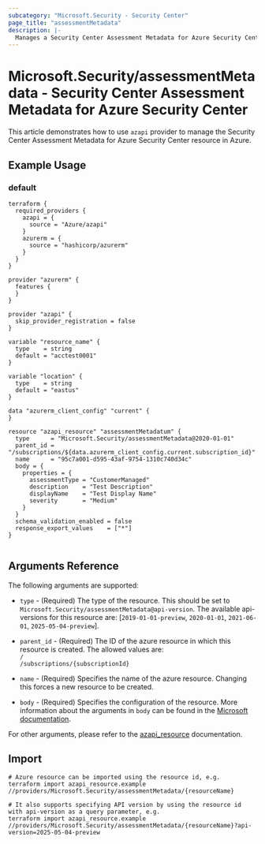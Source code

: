 ```yaml
---
subcategory: "Microsoft.Security - Security Center"
page_title: "assessmentMetadata"
description: |-
  Manages a Security Center Assessment Metadata for Azure Security Center.
---
```


# Microsoft.Security/assessmentMetadata - Security Center Assessment Metadata for Azure Security Center

This article demonstrates how to use `azapi` provider to manage the Security Center Assessment Metadata for Azure Security Center resource in Azure.



## Example Usage

### default

```hcl
terraform {
  required_providers {
    azapi = {
      source = "Azure/azapi"
    }
    azurerm = {
      source = "hashicorp/azurerm"
    }
  }
}

provider "azurerm" {
  features {
  }
}

provider "azapi" {
  skip_provider_registration = false
}

variable "resource_name" {
  type    = string
  default = "acctest0001"
}

variable "location" {
  type    = string
  default = "eastus"
}

data "azurerm_client_config" "current" {
}

resource "azapi_resource" "assessmentMetadatum" {
  type      = "Microsoft.Security/assessmentMetadata@2020-01-01"
  parent_id = "/subscriptions/${data.azurerm_client_config.current.subscription_id}"
  name      = "95c7a001-d595-43af-9754-1310c740d34c"
  body = {
    properties = {
      assessmentType = "CustomerManaged"
      description    = "Test Description"
      displayName    = "Test Display Name"
      severity       = "Medium"
    }
  }
  schema_validation_enabled = false
  response_export_values    = ["*"]
}


```



## Arguments Reference

The following arguments are supported:

* `type` - (Required) The type of the resource. This should be set to `Microsoft.Security/assessmentMetadata@api-version`. The available api-versions for this resource are: [`2019-01-01-preview`, `2020-01-01`, `2021-06-01`, `2025-05-04-preview`].

* `parent_id` - (Required) The ID of the azure resource in which this resource is created. The allowed values are:  
  `/`  
  `/subscriptions/{subscriptionId}`

* `name` - (Required) Specifies the name of the azure resource. Changing this forces a new resource to be created.

* `body` - (Required) Specifies the configuration of the resource. More information about the arguments in `body` can be found in the [Microsoft documentation](https://learn.microsoft.com/en-us/azure/templates/Microsoft.Security/assessmentMetadata?pivots=deployment-language-terraform).

For other arguments, please refer to the [azapi_resource](https://registry.terraform.io/providers/Azure/azapi/latest/docs/resources/resource) documentation.

## Import

 ```shell
 # Azure resource can be imported using the resource id, e.g.
 terraform import azapi_resource.example //providers/Microsoft.Security/assessmentMetadata/{resourceName}
 
 # It also supports specifying API version by using the resource id with api-version as a query parameter, e.g.
 terraform import azapi_resource.example //providers/Microsoft.Security/assessmentMetadata/{resourceName}?api-version=2025-05-04-preview
 ```
